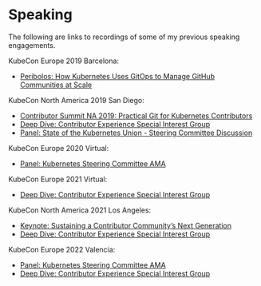 # Speaking

The following are links to recordings of some of my previous speaking engagements.

KubeCon Europe 2019 Barcelona:
- [Peribolos: How Kubernetes Uses GitOps to Manage GitHub Communities at Scale](https://www.youtube.com/watch?v=te3Xj2zr1Co)

KubeCon North America 2019 San Diego:
- [Contributor Summit NA 2019: Practical Git for Kubernetes Contributors](https://www.youtube.com/watch?v=K5qI9bTG9Ik)
- [Deep Dive: Contributor Experience Special Interest Group](https://www.youtube.com/watch?v=0d97Wna4qOs)
- [Panel: State of the Kubernetes Union - Steering Committee Discussion](https://www.youtube.com/watch?v=0Su1kKlr9q0)

KubeCon Europe 2020 Virtual:
- [Panel: Kubernetes Steering Committee AMA](https://www.youtube.com/watch?v=7exbtga2AfM)

KubeCon Europe 2021 Virtual:
- [Deep Dive: Contributor Experience Special Interest Group](https://www.youtube.com/watch?v=vPK3QmVOE4Y)

KubeCon North America 2021 Los Angeles:
- [Keynote: Sustaining a Contributor Community’s Next Generation](https://www.youtube.com/watch?v=e7W2yrOIR64)
- [Deep Dive: Contributor Experience Special Interest Group](https://www.youtube.com/watch?v=QOiyWWFjG5Q)

KubeCon Europe 2022 Valencia:
- [Panel: Kubernetes Steering Committee AMA](https://www.youtube.com/watch?v=btAVAVeY_gM)
- [Deep Dive: Contributor Experience Special Interest Group](https://www.youtube.com/watch?v=hD6ZtmEIbEQ)

